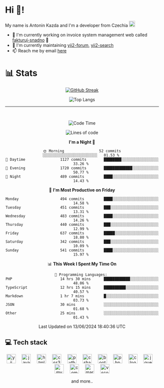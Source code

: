 # Hi 👋!
My name is Antonin Kazda and I'm a developer from Czechia <img src="https://openmoji.org/data/color/svg/1F1E8-1F1FF.svg" width="20px" alt="Czech flag">

- 🔨 I'm currently working on invoice system management web called [fakturuj-snadno](https://fakturuj-snadno.cz) 📑
- 🧰 I'm currently maintaining [yii2-forum](https://github.com/2rats/yii2-forum), [yii2-search](https://github.com/kazda01/yii2-search)
- 📫 Reach me by email [here](mailto:antoninkazda@seznam.cz)

# 📊 Stats

<div align="center">
  
  [![GitHub Streak](https://streak-stats.demolab.com/?user=kazda01&theme=dark)](https://git.io/streak-stats)
  
  ![Top Langs](https://github-readme-stats-seven-lime-78.vercel.app/api/top-langs/?username=kazda01&layout=compact&theme=dark&hide=Shell,Batchfile,Awk,HTML,Swig,c%2B%2B,Lua)
  
</div>

---

<br>

<div align="center">
  
<!--START_SECTION:waka-->
![Code Time](http://img.shields.io/badge/Code%20Time-280%20hrs%2059%20mins-blue)

![Lines of code](https://img.shields.io/badge/From%20Hello%20World%20I%27ve%20Written-1.4%20million%20lines%20of%20code-blue)

**I'm a Night 🦉** 

```text
🌞 Morning                52 commits          ░░░░░░░░░░░░░░░░░░░░░░░░░   01.53 % 
🌆 Daytime                1127 commits        ████████░░░░░░░░░░░░░░░░░   33.26 % 
🌃 Evening                1720 commits        █████████████░░░░░░░░░░░░   50.77 % 
🌙 Night                  489 commits         ████░░░░░░░░░░░░░░░░░░░░░   14.43 % 
```
📅 **I'm Most Productive on Friday** 

```text
Monday                   494 commits         ████░░░░░░░░░░░░░░░░░░░░░   14.58 % 
Tuesday                  451 commits         ███░░░░░░░░░░░░░░░░░░░░░░   13.31 % 
Wednesday                483 commits         ████░░░░░░░░░░░░░░░░░░░░░   14.26 % 
Thursday                 440 commits         ███░░░░░░░░░░░░░░░░░░░░░░   12.99 % 
Friday                   637 commits         █████░░░░░░░░░░░░░░░░░░░░   18.80 % 
Saturday                 342 commits         ███░░░░░░░░░░░░░░░░░░░░░░   10.09 % 
Sunday                   541 commits         ████░░░░░░░░░░░░░░░░░░░░░   15.97 % 
```


📊 **This Week I Spent My Time On** 

```text
💬 Programming Languages: 
PHP                      14 hrs 30 mins      ████████████░░░░░░░░░░░░░   48.06 % 
TypeScript               12 hrs 15 mins      ██████████░░░░░░░░░░░░░░░   40.57 % 
Markdown                 1 hr 7 mins         █░░░░░░░░░░░░░░░░░░░░░░░░   03.73 % 
JSON                     30 mins             ░░░░░░░░░░░░░░░░░░░░░░░░░   01.68 % 
Other                    25 mins             ░░░░░░░░░░░░░░░░░░░░░░░░░   01.43 % 
```


 Last Updated on 13/06/2024 18:40:36 UTC
<!--END_SECTION:waka-->

</div>

## 💻 Tech stack
<div align="center">
  <img src="https://cdn.jsdelivr.net/gh/devicons/devicon/icons/yii/yii-original.svg" height="30" alt="yii logo"  />
  <img width="12" />
  <img src="https://cdn.jsdelivr.net/gh/devicons/devicon/icons/javascript/javascript-original.svg" height="30" alt="javascript logo"  />
  <img width="12" />
  <img src="https://cdn.jsdelivr.net/gh/devicons/devicon/icons/html5/html5-original.svg" height="30" alt="html5 logo"  />
  <img width="12" />
  <img src="https://cdn.jsdelivr.net/gh/devicons/devicon/icons/css3/css3-original.svg" height="30" alt="css3 logo"  />
  <img width="12" />
  <img src="https://cdn.jsdelivr.net/gh/devicons/devicon/icons/python/python-original.svg" height="30" alt="python logo"  />
  <img width="12" />
  <img src="https://cdn.jsdelivr.net/gh/devicons/devicon/icons/csharp/csharp-original.svg" height="30" alt="csharp logo"  />
  <img width="12" />
  <img src="https://cdn.jsdelivr.net/gh/devicons/devicon/icons/bootstrap/bootstrap-original.svg" height="30" alt="bootstrap logo"  />
  <img width="12" />
  <img src="https://cdn.jsdelivr.net/gh/devicons/devicon/icons/php/php-original.svg" height="30" alt="php logo"  />
  <img width="12" />
  <img src="https://cdn.jsdelivr.net/gh/devicons/devicon/icons/c/c-original.svg" height="30" alt="c logo"  />
  <img width="12" />
  <img src="https://cdn.jsdelivr.net/gh/devicons/devicon/icons/jquery/jquery-original.svg" height="30" alt="jquery logo"  />
  <img width="12" />
  <img src="https://cdn.jsdelivr.net/gh/devicons/devicon/icons/mysql/mysql-original.svg" height="30" alt="mysql logo"  />
  <img width="12" />
  <img src="https://cdn.jsdelivr.net/gh/devicons/devicon/icons/composer/composer-original.svg" height="30" alt="composer logo"  />
  <img width="12" />
  <img src="https://cdn.jsdelivr.net/gh/devicons/devicon/icons/markdown/markdown-original.svg" height="30" alt="markdown logo"  />
  <img width="12" />
  <img src="https://cdn.jsdelivr.net/gh/devicons/devicon/icons/vscode/vscode-original.svg" height="30" alt="vscode logo"  />

  and more..
  
</div>
